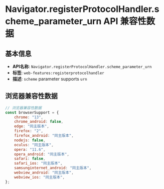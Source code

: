 # Navigator.registerProtocolHandler.scheme_parameter_urn API 兼容性数据

## 基本信息

- **API名称**: `Navigator.registerProtocolHandler.scheme_parameter_urn`
- **标签**: `web-features:registerprotocolhandler`
- **描述**: `scheme` parameter supports `urn`

## 浏览器兼容性数据

```javascript
// 浏览器兼容性数据
const browserSupport = {
    chrome: "13",
    chrome_android: false,
    edge: "同主版本",
    firefox: "2",
    firefox_android: "同主版本",
    nodejs: false,
    oculus: "同主版本",
    opera: "11.6",
    opera_android: "同主版本",
    safari: false,
    safari_ios: "同主版本",
    samsunginternet_android: "同主版本",
    webview_android: "同主版本",
    webview_ios: "同主版本",
};

```

